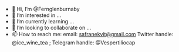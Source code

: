 - 👋 Hi, I’m @Fernglenburnaby
- 👀 I’m interested in ...
- 🌱 I’m currently learning ...
- 💞️ I’m looking to collaborate on ...
- 📫 How to reach me: 
email: safranekvit@gmail.com 
Twitter handle: @ice_wine_tea ; 
Telegram handle: @Vespertiliocap

<!---
Fernglenburnaby/Fernglenburnaby is a ✨ special ✨ repository because its `README.md` (this file) appears on your GitHub profile.
You can click the Preview link to take a look at your changes.
--->
